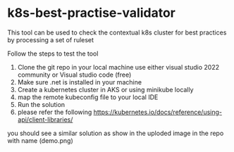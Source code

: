 # k8s-best-practise-validator
This tool can be used to check the contextual k8s cluster for best practices by processing a set of ruleset 

Follow the steps to test the tool

1) Clone the git repo in your local machine use either visual studio 2022 community or Visual studio code (free)
2) Make sure .net is installed in your machine
3) Create a kubernetes cluster in AKS or using minikube locally 
4) map the remote kubeconfig file to your local IDE 
5) Run the solution 
6) please refer the following  https://kubernetes.io/docs/reference/using-api/client-libraries/


you should see a similar solution as show in the uploded image in the repo with name (demo.png)
